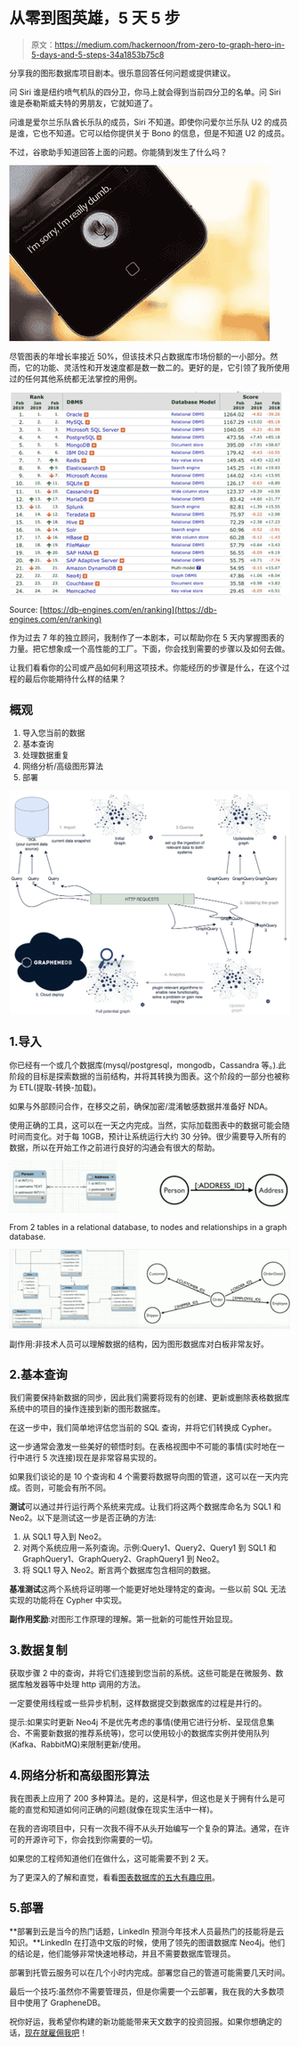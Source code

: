 # 从零到图英雄，5 天 5 步

> 原文：<https://medium.com/hackernoon/from-zero-to-graph-hero-in-5-days-and-5-steps-34a1853b75c8>

分享我的图形数据库项目剧本。很乐意回答任何问题或提供建议。

问 Siri 谁是纽约喷气机队的四分卫，你马上就会得到当前四分卫的名单。问 Siri 谁是泰勒斯威夫特的男朋友，它就知道了。

问谁是爱尔兰乐队酋长乐队的成员，Siri 不知道。即使你问爱尔兰乐队 U2 的成员是谁，它也不知道。它可以给你提供关于 Bono 的信息，但是不知道 U2 的成员。

不过，谷歌助手知道回答上面的问题。你能猜到发生了什么吗？

![](img/9c47570ef20651a59b3f64e60f24f545.png)

尽管图表的年增长率接近 50%，但该技术只占数据库市场份额的一小部分。然而，它的功能、灵活性和开发速度都是数一数二的。更好的是，它引领了我所使用过的任何其他系统都无法掌控的用例。

![](img/cf8cc37672b5f8a335f42382c7748576.png)

Source: [https://db-engines.com/en/ranking](https://db-engines.com/en/ranking)

作为过去 7 年的独立顾问，我制作了一本剧本，可以帮助你在 5 天内掌握图表的力量。把它想象成一个高性能的工厂。下面，你会找到需要的步骤以及如何去做。

让我们看看你的公司或产品如何利用这项技术。你能经历的步骤是什么，在这个过程的最后你能期待什么样的结果？

## 概观

1.  导入您当前的数据
2.  基本查询
3.  处理数据重复
4.  网络分析/高级图形算法
5.  部署

![](img/680c272e149b8f778e0f726f68225784.png)

## 1.导入

你已经有一个或几个数据库(mysql/postgresql，mongodb，Cassandra 等。).此阶段的目标是探索数据的当前结构，并将其转换为图表。这个阶段的一部分也被称为 ETL(提取-转换-加载)。

如果与外部顾问合作，在移交之前，确保加密/混淆敏感数据并准备好 NDA。

使用正确的工具，这可以在一天之内完成。当然，实际加载图表中的数据可能会随时间而变化。对于每 10GB，预计让系统运行大约 30 分钟。很少需要导入所有的数据，所以在开始工作之前进行良好的沟通会有很大的帮助。

![](img/776e77f27d5bea7e8a25104bdfaf7fbb.png)

From 2 tables in a relational database, to nodes and relationships in a graph database.

![](img/ac3d0b89ee8e7cbcab0fe12c2a2fa90b.png)

副作用:非技术人员可以理解数据的结构，因为图形数据库对白板非常友好。

## 2.基本查询

我们需要保持新数据的同步，因此我们需要将现有的创建、更新或删除表格数据库系统中的项目的操作连接到新的图形数据库。

在这一步中，我们简单地评估您当前的 SQL 查询，并将它们转换成 Cypher。

这一步通常会激发一些美好的顿悟时刻。在表格视图中不可能的事情(实时地在一行中进行 5 次连接)现在是非常容易实现的。

如果我们谈论的是 10 个查询和 4 个需要将数据导向图的管道，这可以在一天内完成。否则，可能会有所不同。

**测试**可以通过并行运行两个系统来完成。让我们将这两个数据库命名为 SQL1 和 Neo2。以下是测试这一步是否正确的方法:

1.  从 SQL1 导入到 Neo2。
2.  对两个系统应用一系列查询。示例:Query1、Query2、Query1 到 SQL1 和 GraphQuery1、GraphQuery2、GraphQuery1 到 Neo2。
3.  将 SQL1 导入 Neo2。断言两个数据库包含相同的数据。

**基准测试**这两个系统将证明哪一个能更好地处理特定的查询。一些以前 SQL 无法实现的功能将在 Cypher 中实现。

**副作用奖励**:对图形工作原理的理解。第一批新的可能性开始显现。

## 3.数据复制

获取步骤 2 中的查询，并将它们连接到您当前的系统。这些可能是在微服务、数据库触发器等中处理 http 调用的方法。

一定要使用线程或一些异步机制，这样数据提交到数据库的过程是并行的。

提示:如果实时更新 Neo4j 不是优先考虑的事情(使用它进行分析、呈现信息集合、不需要新数据的推荐系统等)，您可以使用较小的数据库实例并使用队列(Kafka、RabbitMQ)来限制更新/使用。

## 4.网络分析和高级图形算法

我在图表上应用了 200 多种算法。是的，这是科学，但这也是关于拥有什么是可能的直觉和知道如何问正确的问题(就像在现实生活中一样)。

在我的咨询项目中，只有一次我不得不从头开始编写一个复杂的算法。通常，在许可的开源许可下，你会找到你需要的一切。

如果您的工程师知道他们在做什么，这可能需要不到 2 天。

为了更深入的了解和直觉，看看[图表数据库的五大有趣应用](/@mihairaulea/top-5-applications-of-graph-databases-b186c3105fd1)。

## 5.部署

**部署到云是当今的热门话题，LinkedIn 预测今年技术人员最热门的技能将是云知识。**LinkedIn 在打造中文版的时候，使用了领先的图谱数据库 Neo4j。他们的结论是，他们能够非常快速地移动，并且不需要数据库管理员。

部署到托管云服务可以在几个小时内完成。部署您自己的管道可能需要几天时间。

最后一个技巧:虽然你不需要管理员，但是你需要一个云部署，我在我的大多数项目中使用了 GrapheneDB。

祝你好运，我希望你构建的新功能能带来天文数字的投资回报。如果你想确定的话，[现在就雇佣我吧](https://mihairaulea.github.io/GraphConsultingServices/)！